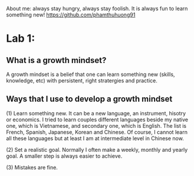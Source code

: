 About me: always stay hungry, always stay foolish. It is always fun to learn something new!
https://github.com/phamthuhuong91 

# Lab 1: 

## What is a growth mindset?
A growth mindset is a belief that one can learn something new (skills, knowledge, etc) with persistent, right stratergies and practice. 

## Ways that I use to develop a growth mindset
(1) Learn something new. It can be a new language, an instrument, hisotry or economics. I tried to learn couples different languages beside my native one, which is Vietnamese, and secondary one, which is English. The list is French, Spanish, Japanese, Korean and Chinese. Of course, I cannot learn all these languages but at least I am at intermediate level in Chinese now. 

(2) Set a realistic goal. Normally I often make a weekly, monthly and yearly goal. A smaller step is always easier to achieve.  

(3) Mistakes are fine.  
